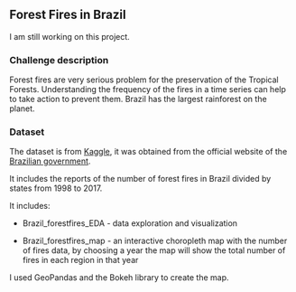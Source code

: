 ## Forest Fires in Brazil

I am still working on this project.

### Challenge description

Forest fires are very serious problem for the preservation of the Tropical Forests. Understanding the frequency of the fires in a time series can help to take action to prevent them.
Brazil has the largest rainforest on the planet.

### Dataset

The dataset is from [Kaggle](https://www.kaggle.com/), it was obtained from the official website of the [Brazilian government](http://dados.gov.br/dataset/sistema-nacional-de-informacoes-florestais-snif).

It includes the reports of the number of forest fires in Brazil divided by states from 1998 to 2017.

It includes:

* Brazil_forestfires_EDA - data exploration and visualization

* Brazil_forestfires_map - an interactive choropleth map with the number of fires data, by choosing a year the map will show the total number of fires in each region in that year

I used GeoPandas and the Bokeh library to create the map.
